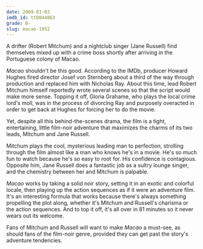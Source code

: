 ```yaml
---
date: 2009-01-03
imdb_id: tt0044863
grade: B-
slug: macao-1952
---
```


A drifter (Robert Mitchum) and a nightclub singer (Jane Russell) find themselves mixed up with a crime boss shortly after arriving in the Portuguese colony of Macao.

_Macao_ shouldn't be this good. According to the IMDb, producer Howard Hughes fired director Josef von Sternberg about a third of the way through production and replaced him with Nicholas Ray. About this time, lead Robert Mitchum himself reportedly wrote several scenes so that the script would make more sense. Topping it off, Gloria Grahame, who plays the local crime lord's moll, was in the process of divorcing Ray and purposely overacted in order to get back at Hughes for forcing her to do the movie.

Yet, despite all this behind-the-scenes drama, the film is a tight, entertaining, little film-noir adventure that maximizes the charms of its two leads, Mitchum and Jane Russell.

Mitchum plays the cool, mysterious leading man to perfection, strolling through the film almost like a man who knows he's in a movie. He's so much fun to watch because he's so easy to root for. His confidence is contagious. Opposite him, Jane Russell does a fantastic job as a sultry lounge singer, and the chemistry between her and Mitchum is palpable.

_Macao_ works by taking a solid noir story, setting it in an exotic and colorful locale, then playing up the action sequences as if it were an adventure film. It's an interesting formula that works because there's always something propelling the plot along, whether it's Mitchum and Russell's charisma or the action sequences. And to top it off, it's all over in 81 minutes so it never wears out its welcome.

Fans of Mitchum and Russell will want to make _Macao_ a must-see, as should fans of the film-noir genre, provided they can get past the story's adventure tendencies.
